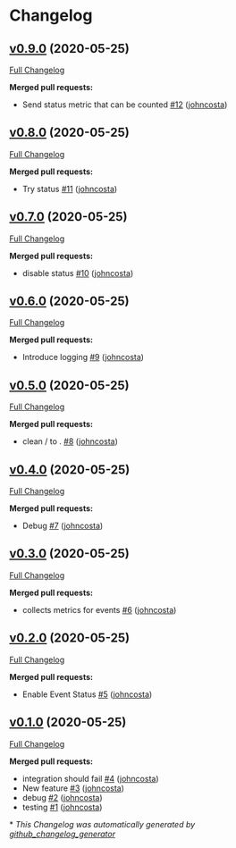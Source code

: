 # Changelog

## [v0.9.0](https://github.com/johncosta/datadog-github-action-poc/tree/v0.9.0) (2020-05-25)

[Full Changelog](https://github.com/johncosta/datadog-github-action-poc/compare/v0.8.0...v0.9.0)

**Merged pull requests:**

- Send status metric that can be counted [\#12](https://github.com/johncosta/datadog-github-action-poc/pull/12) ([johncosta](https://github.com/johncosta))

## [v0.8.0](https://github.com/johncosta/datadog-github-action-poc/tree/v0.8.0) (2020-05-25)

[Full Changelog](https://github.com/johncosta/datadog-github-action-poc/compare/v0.7.0...v0.8.0)

**Merged pull requests:**

- Try status [\#11](https://github.com/johncosta/datadog-github-action-poc/pull/11) ([johncosta](https://github.com/johncosta))

## [v0.7.0](https://github.com/johncosta/datadog-github-action-poc/tree/v0.7.0) (2020-05-25)

[Full Changelog](https://github.com/johncosta/datadog-github-action-poc/compare/v0.6.0...v0.7.0)

**Merged pull requests:**

- disable status [\#10](https://github.com/johncosta/datadog-github-action-poc/pull/10) ([johncosta](https://github.com/johncosta))

## [v0.6.0](https://github.com/johncosta/datadog-github-action-poc/tree/v0.6.0) (2020-05-25)

[Full Changelog](https://github.com/johncosta/datadog-github-action-poc/compare/v0.5.0...v0.6.0)

**Merged pull requests:**

- Introduce logging [\#9](https://github.com/johncosta/datadog-github-action-poc/pull/9) ([johncosta](https://github.com/johncosta))

## [v0.5.0](https://github.com/johncosta/datadog-github-action-poc/tree/v0.5.0) (2020-05-25)

[Full Changelog](https://github.com/johncosta/datadog-github-action-poc/compare/v0.4.0...v0.5.0)

**Merged pull requests:**

- clean / to . [\#8](https://github.com/johncosta/datadog-github-action-poc/pull/8) ([johncosta](https://github.com/johncosta))

## [v0.4.0](https://github.com/johncosta/datadog-github-action-poc/tree/v0.4.0) (2020-05-25)

[Full Changelog](https://github.com/johncosta/datadog-github-action-poc/compare/v0.3.0...v0.4.0)

**Merged pull requests:**

- Debug [\#7](https://github.com/johncosta/datadog-github-action-poc/pull/7) ([johncosta](https://github.com/johncosta))

## [v0.3.0](https://github.com/johncosta/datadog-github-action-poc/tree/v0.3.0) (2020-05-25)

[Full Changelog](https://github.com/johncosta/datadog-github-action-poc/compare/v0.2.0...v0.3.0)

**Merged pull requests:**

- collects metrics for events [\#6](https://github.com/johncosta/datadog-github-action-poc/pull/6) ([johncosta](https://github.com/johncosta))

## [v0.2.0](https://github.com/johncosta/datadog-github-action-poc/tree/v0.2.0) (2020-05-25)

[Full Changelog](https://github.com/johncosta/datadog-github-action-poc/compare/v0.1.0...v0.2.0)

**Merged pull requests:**

- Enable Event Status [\#5](https://github.com/johncosta/datadog-github-action-poc/pull/5) ([johncosta](https://github.com/johncosta))

## [v0.1.0](https://github.com/johncosta/datadog-github-action-poc/tree/v0.1.0) (2020-05-25)

[Full Changelog](https://github.com/johncosta/datadog-github-action-poc/compare/5d13deeafd767c2d0630cd90a83eb7cb8886eedd...v0.1.0)

**Merged pull requests:**

- integration should fail [\#4](https://github.com/johncosta/datadog-github-action-poc/pull/4) ([johncosta](https://github.com/johncosta))
- New feature [\#3](https://github.com/johncosta/datadog-github-action-poc/pull/3) ([johncosta](https://github.com/johncosta))
- debug [\#2](https://github.com/johncosta/datadog-github-action-poc/pull/2) ([johncosta](https://github.com/johncosta))
- testing [\#1](https://github.com/johncosta/datadog-github-action-poc/pull/1) ([johncosta](https://github.com/johncosta))



\* *This Changelog was automatically generated by [github_changelog_generator](https://github.com/github-changelog-generator/github-changelog-generator)*
